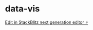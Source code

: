# data-vis

[Edit in StackBlitz next generation editor ⚡️](https://stackblitz.com/~/github.com/alexqin0104/data-vis)
